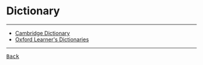 # Dictionary

---

- [Cambridge Dictionary](https://dictionary.cambridge.org/)
- [Oxford Learner's Dictionaries](https://www.oxfordlearnersdictionaries.com/)

---

[<kbd> Back </kbd>](./../readme.md)
